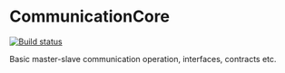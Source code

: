 # CommunicationCore

[![Build status](https://ci.appveyor.com/api/projects/status/ptbc3l3k2eb6l077?svg=true)](https://ci.appveyor.com/project/KP0H/communicationcore)

Basic master-slave communication operation, interfaces, contracts etc.
